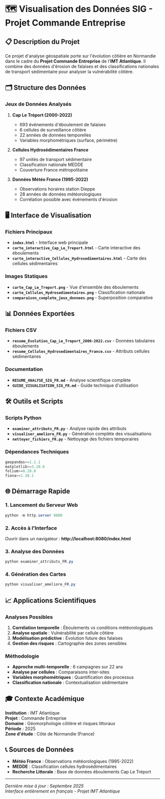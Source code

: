 # 🗺️ Visualisation des Données SIG - Projet Commande Entreprise

## 📋 Description du Projet

Ce projet d'analyse géospatiale porte sur l'évolution côtière en Normandie dans le cadre du **Projet Commande Entreprise** de l'**IMT Atlantique**. Il combine des données d'érosion de falaises et des classifications nationales de transport sédimentaire pour analyser la vulnérabilité côtière.

## 🗂️ Structure des Données

### Jeux de Données Analysés

1. **Cap Le Tréport (2000-2022)**
   - 693 événements d'éboulement de falaises
   - 6 cellules de surveillance côtière
   - 22 années de données temporelles
   - Variables morphométriques (surface, périmètre)

2. **Cellules Hydrosédimentaires France**
   - 97 unités de transport sédimentaire
   - Classification nationale MEDDE
   - Couverture France métropolitaine

3. **Données Météo France (1995-2022)**
   - Observations horaires station Dieppe
   - 28 années de données météorologiques
   - Corrélation possible avec événements d'érosion

## 🖥️ Interface de Visualisation

### Fichiers Principaux
- **`index.html`** - Interface web principale
- **`carte_interactive_Cap_Le_Treport.html`** - Carte interactive des éboulements
- **`carte_interactive_Cellules_Hydrosedimentaires.html`** - Carte des cellules sédimentaires

### Images Statiques
- **`carte_Cap_Le_Treport.png`** - Vue d'ensemble des éboulements
- **`carte_Cellules_Hydrosedimentaires.png`** - Classification nationale
- **`comparaison_complete_jeux_donnees.png`** - Superposition comparative

## 📊 Données Exportées

### Fichiers CSV
- **`resume_Evolution_Cap_Le_Treport_2000-2022.csv`** - Données tabulaires éboulements
- **`resume_Cellules_Hydrosedimentaires_France.csv`** - Attributs cellules sédimentaires

### Documentation
- **`RESUME_ANALYSE_SIG_FR.md`** - Analyse scientifique complète
- **`GUIDE_VISUALISATION_SIG_FR.md`** - Guide technique d'utilisation

## 🛠️ Outils et Scripts

### Scripts Python
- **`examiner_attributs_FR.py`** - Analyse rapide des attributs
- **`visualiser_ameliore_FR.py`** - Génération complète des visualisations
- **`nettoyer_fichiers_FR.py`** - Nettoyage des fichiers temporaires

### Dépendances Techniques
```python
geopandas>=1.1.1
matplotlib>=3.10.6
folium>=0.20.0
fiona>=1.10.1
```

## 🌐 Démarrage Rapide

### 1. Lancement du Serveur Web
```powershell
python -m http.server 8080
```

### 2. Accès à l'Interface
Ouvrir dans un navigateur : **http://localhost:8080/index.html**

### 3. Analyse des Données
```powershell
python examiner_attributs_FR.py
```

### 4. Génération des Cartes
```powershell
python visualiser_ameliore_FR.py
```

## 📈 Applications Scientifiques

### Analyses Possibles
1. **Corrélation temporelle** : Éboulements vs conditions météorologiques
2. **Analyse spatiale** : Vulnérabilité par cellule côtière  
3. **Modélisation prédictive** : Évolution future des falaises
4. **Gestion des risques** : Cartographie des zones sensibles

### Méthodologie
- **Approche multi-temporelle** : 6 campagnes sur 22 ans
- **Analyse par cellules** : Comparaisons inter-sites
- **Variables morphométriques** : Quantification des processus
- **Classification nationale** : Contextualisation sédimentaire

## 🎓 Contexte Académique

**Institution** : IMT Atlantique  
**Projet** : Commande Entreprise  
**Domaine** : Géomorphologie côtière et risques littoraux  
**Période** : 2025  
**Zone d'étude** : Côte de Normandie (France)

## 📞 Sources de Données

- **Météo France** : Observations météorologiques (1995-2022)
- **MEDDE** : Classification cellules hydrosédimentaires
- **Recherche Littorale** : Base de données éboulements Cap Le Tréport

---

*Dernière mise à jour : Septembre 2025*  
*Interface entièrement en français - Projet IMT Atlantique*